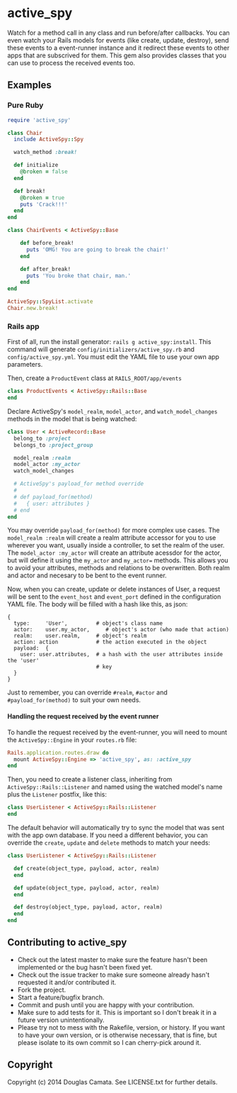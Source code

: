 # active_spy

Watch for a method call in any class and run before/after callbacks.
You can even watch your Rails models for events (like create, update,
destroy), send these events to a event-runner instance and it redirect these
events to other apps that are subscrived for them. This gem also provides
classes that you can use to process the received events too.

## Examples

### Pure Ruby

```ruby
require 'active_spy'

class Chair
  include ActiveSpy::Spy

  watch_method :break!

  def initialize
    @broken = false
  end

  def break!
    @broken = true
    puts 'Crack!!!'
  end
end

class ChairEvents < ActiveSpy::Base

    def before_break!
      puts 'OMG! You are going to break the chair!'
    end

    def after_break!
      puts 'You broke that chair, man.'
    end
end

ActiveSpy::SpyList.activate
Chair.new.break!
```

### Rails app

First of all, run the install generator: `rails g active_spy:install`.
This command will generate `config/initializers/active_spy.rb` and
`config/active_spy.yml`. You must edit the YAML file to use your own app
parameters.

Then, create a `ProductEvent` class at  `RAILS_ROOT/app/events`

```ruby
class ProductEvents < ActiveSpy::Rails::Base
end
```

Declare ActiveSpy's `model_realm`, `model_actor`, and `watch_model_changes`
methods in the model that is being watched:

```ruby
class User < ActiveRecord::Base
  belong_to :project
  belongs_to :project_group

  model_realm :realm
  model_actor :my_actor
  watch_model_changes

  # ActiveSpy's payload_for method override
  #
  # def payload_for(method)
  #   { user: attributes }
  # end
end
```

You may override `payload_for(method)` for more complex use cases. The
`model_realm :realm` will create a realm attribute accessor for you to use
wherever you want, usually inside a controller, to set the realm of the user.
The `model_actor :my_actor` will create an attribute acessdor for the actor,
but will define it using the `my_actor` and `my_actor=` methods. This allows
you to avoid your attributes, methods and relations to be overwritten. Both
realm and actor and necesary to be bent to the event runner.

Now, when you can create, update or delete instances of User, a request will be
sent to the `event_host` and `event_port` defined in the configuration YAML file.
The body will be filled with a hash like this, as json:

```
{
  type:     'User',         # object's class name
  actor:    user.my_actor,     # object's actor (who made that action)
  realm:    user.realm,     # object's realm
  action: action            # the action executed in the object
  payload:  {
    user: user.attributes,  # a hash with the user attributes inside the 'user'
                            # key
  }
}
```

Just to remember, you can override `#realm`, `#actor` and `#payload_for(method)`
to suit your own needs.

#### Handling the request received by the event runner

To handle the request received by the event-runner, you will need to mount
the `ActiveSpy::Engine` in your `routes.rb` file:

```ruby
Rails.application.routes.draw do
  mount ActiveSpy::Engine => 'active_spy', as: :active_spy
end
```

Then, you need to create a listener class, inheriting from
`ActiveSpy::Rails::Listener` and named using the watched model's name
plus the `Listener` postfix, like this:

```ruby
class UserListener < ActiveSpy::Rails::Listener
end
```

The default behavior will automatically try to sync the model that was sent
with the app own database. If you need a different behavior, you can override
the `create`, `update` and `delete` methods to match your needs:

```ruby
class UserListener < ActiveSpy::Rails::Listener

  def create(object_type, payload, actor, realm)
  end

  def update(object_type, payload, actor, realm)
  end

  def destroy(object_type, payload, actor, realm)
  end
end
```

## Contributing to active_spy

* Check out the latest master to make sure the feature hasn't been implemented
  or the bug hasn't been fixed yet.
* Check out the issue tracker to make sure someone already hasn't requested it
  and/or contributed it.
* Fork the project.
* Start a feature/bugfix branch.
* Commit and push until you are happy with your contribution.
* Make sure to add tests for it. This is important so I don't break it in a
  future version unintentionally.
* Please try not to mess with the Rakefile, version, or history. If you want to
  have your own version, or is otherwise necessary, that is fine, but please
  isolate to its own commit so I can cherry-pick around it.

## Copyright

Copyright (c) 2014 Douglas Camata. See LICENSE.txt for
further details.

